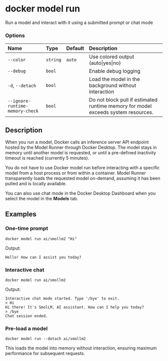 # docker model run

<!---MARKER_GEN_START-->
Run a model and interact with it using a submitted prompt or chat mode

### Options

| Name                            | Type     | Default | Description                                                                       |
|:--------------------------------|:---------|:--------|:----------------------------------------------------------------------------------|
| `--color`                       | `string` | `auto`  | Use colored output (auto\|yes\|no)                                                |
| `--debug`                       | `bool`   |         | Enable debug logging                                                              |
| `-d`, `--detach`                | `bool`   |         | Load the model in the background without interaction                              |
| `--ignore-runtime-memory-check` | `bool`   |         | Do not block pull if estimated runtime memory for model exceeds system resources. |


<!---MARKER_GEN_END-->

## Description

When you run a model, Docker calls an inference server API endpoint hosted by the Model Runner through Docker Desktop. The model stays in memory until another model is requested, or until a pre-defined inactivity timeout is reached (currently 5 minutes).

You do not have to use Docker model run before interacting with a specific model from a host process or from within a container. Model Runner transparently loads the requested model on-demand, assuming it has been pulled and is locally available.

You can also use chat mode in the Docker Desktop Dashboard when you select the model in the **Models** tab.

## Examples

### One-time prompt

```console
docker model run ai/smollm2 "Hi"
```

Output:

```console
Hello! How can I assist you today?
```

### Interactive chat

```console
docker model run ai/smollm2
```

Output:

```console
Interactive chat mode started. Type '/bye' to exit.
> Hi
Hi there! It's SmolLM, AI assistant. How can I help you today?
> /bye
Chat session ended.
```

### Pre-load a model

```console
docker model run --detach ai/smollm2
```

This loads the model into memory without interaction, ensuring maximum performance for subsequent requests.

